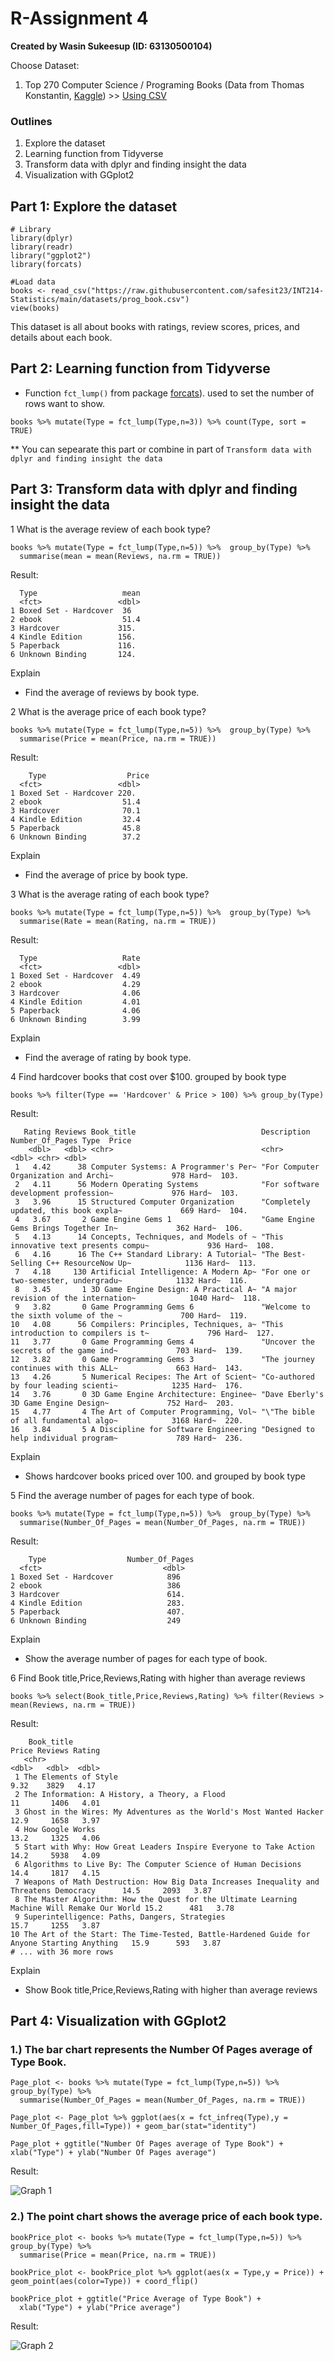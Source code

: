 # R-Assignment 4

**Created by Wasin Sukeesup (ID: 63130500104)**

Choose Dataset:
1. Top 270 Computer Science / Programing Books (Data from Thomas Konstantin, [Kaggle](https://www.kaggle.com/thomaskonstantin/top-270-rated-computer-science-programing-books)) >> [Using CSV](https://raw.githubusercontent.com/safesit23/INT214-Statistics/main/datasets/prog_book.csv)

### Outlines
1. Explore the dataset
2. Learning function from Tidyverse
3. Transform data with dplyr and finding insight the data
4. Visualization with GGplot2

## Part 1: Explore the dataset

```
# Library
library(dplyr)
library(readr)
library("ggplot2")
library(forcats)

#Load data
books <- read_csv("https://raw.githubusercontent.com/safesit23/INT214-Statistics/main/datasets/prog_book.csv")
view(books)
```


This dataset is all about books with ratings, review scores, prices, and details about each book.



## Part 2: Learning function from Tidyverse

- Function `fct_lump()` from package [forcats](https://forcats.tidyverse.org/articles/forcats.html)). used to set the number of rows want to show.

```
books %>% mutate(Type = fct_lump(Type,n=3)) %>% count(Type, sort = TRUE)
```
** You can sepearate this part or combine in part of `Transform data with dplyr and finding insight the data`

## Part 3: Transform data with dplyr and finding insight the data

1 What is the average review of each book type?
```
books %>% mutate(Type = fct_lump(Type,n=5)) %>%  group_by(Type) %>%
  summarise(mean = mean(Reviews, na.rm = TRUE))
```

Result:

```
  Type                   mean
  <fct>                 <dbl>
1 Boxed Set - Hardcover  36  
2 ebook                  51.4
3 Hardcover             315. 
4 Kindle Edition        156. 
5 Paperback             116. 
6 Unknown Binding       124. 
```
Explain
- Find the average of reviews by book type.

2 What is the average price of each book type?

```
books %>% mutate(Type = fct_lump(Type,n=5)) %>%  group_by(Type) %>%
  summarise(Price = mean(Price, na.rm = TRUE))
```

Result:

```
    Type                  Price
  <fct>                 <dbl>
1 Boxed Set - Hardcover 220. 
2 ebook                  51.4
3 Hardcover              70.1
4 Kindle Edition         32.4
5 Paperback              45.8
6 Unknown Binding        37.2
```
Explain
- Find the average of price by book type.

3 What is the average rating of each book type?

```
books %>% mutate(Type = fct_lump(Type,n=5)) %>%  group_by(Type) %>%
  summarise(Rate = mean(Rating, na.rm = TRUE))
```

Result:

```
  Type                   Rate
  <fct>                 <dbl>
1 Boxed Set - Hardcover  4.49
2 ebook                  4.29
3 Hardcover              4.06
4 Kindle Edition         4.01
5 Paperback              4.06
6 Unknown Binding        3.99

```
Explain
- Find the average of rating by book type.

4 Find hardcover books that cost over $100. grouped by book type

```
books %>% filter(Type == 'Hardcover' & Price > 100) %>% group_by(Type)
```

Result:

```
   Rating Reviews Book_title                            Description                           Number_Of_Pages Type  Price
    <dbl>   <dbl> <chr>                                 <chr>                                           <dbl> <chr> <dbl>
 1   4.42      38 Computer Systems: A Programmer's Per~ "For Computer Organization and Archi~             978 Hard~  103.
 2   4.11      56 Modern Operating Systems              "For software development profession~             976 Hard~  103.
 3   3.96      15 Structured Computer Organization      "Completely updated, this book expla~             669 Hard~  104.
 4   3.67       2 Game Engine Gems 1                    "Game Engine Gems Brings Together In~             362 Hard~  106.
 5   4.13      14 Concepts, Techniques, and Models of ~ "This innovative text presents compu~             936 Hard~  108.
 6   4.16      16 The C++ Standard Library: A Tutorial~ "The Best-Selling C++ ResourceNow Up~            1136 Hard~  113.
 7   4.18     130 Artificial Intelligence: A Modern Ap~ "For one or two-semester, undergradu~            1132 Hard~  116.
 8   3.45       1 3D Game Engine Design: A Practical A~ "A major revision of the internation~            1040 Hard~  118.
 9   3.82       0 Game Programming Gems 6               "Welcome to the sixth volume of the ~             700 Hard~  119.
10   4.08      56 Compilers: Principles, Techniques, a~ "This introduction to compilers is t~             796 Hard~  127.
11   3.77       0 Game Programming Gems 4               "Uncover the secrets of the game ind~             703 Hard~  139.
12   3.82       0 Game Programming Gems 3               "The journey continues with this ALL~             663 Hard~  143.
13   4.26       5 Numerical Recipes: The Art of Scient~ "Co-authored by four leading scienti~            1235 Hard~  176.
14   3.76       0 3D Game Engine Architecture: Enginee~ "Dave Eberly's 3D Game Engine Design~             752 Hard~  203.
15   4.77       4 The Art of Computer Programming, Vol~ "\"The bible of all fundamental algo~            3168 Hard~  220.
16   3.84       5 A Discipline for Software Engineering "Designed to help individual program~             789 Hard~  236.
```
Explain
- Shows hardcover books priced over 100. and grouped by book type

5 Find the average number of pages for each type of book.
```
books %>% mutate(Type = fct_lump(Type,n=5)) %>%  group_by(Type) %>%
  summarise(Number_Of_Pages = mean(Number_Of_Pages, na.rm = TRUE))
```

Result:

```
    Type                  Number_Of_Pages
  <fct>                           <dbl>
1 Boxed Set - Hardcover            896 
2 ebook                            386 
3 Hardcover                        614.
4 Kindle Edition                   283.
5 Paperback                        407.
6 Unknown Binding                  249 
```
Explain
- Show the average number of pages for each type of book.

6 Find Book title,Price,Reviews,Rating with higher than average reviews

```
books %>% select(Book_title,Price,Reviews,Rating) %>% filter(Reviews > mean(Reviews, na.rm = TRUE))
```

Result:

```
    Book_title                                                                                  Price Reviews Rating
   <chr>                                                                                       <dbl>   <dbl>  <dbl>
 1 The Elements of Style                                                                        9.32    3829   4.17
 2 The Information: A History, a Theory, a Flood                                               11       1406   4.01
 3 Ghost in the Wires: My Adventures as the World's Most Wanted Hacker                         12.9     1658   3.97
 4 How Google Works                                                                            13.2     1325   4.06
 5 Start with Why: How Great Leaders Inspire Everyone to Take Action                           14.2     5938   4.09
 6 Algorithms to Live By: The Computer Science of Human Decisions                              14.4     1817   4.15
 7 Weapons of Math Destruction: How Big Data Increases Inequality and Threatens Democracy      14.5     2093   3.87
 8 The Master Algorithm: How the Quest for the Ultimate Learning Machine Will Remake Our World 15.2      481   3.78
 9 Superintelligence: Paths, Dangers, Strategies                                               15.7     1255   3.87
10 The Art of the Start: The Time-Tested, Battle-Hardened Guide for Anyone Starting Anything   15.9      593   3.87
# ... with 36 more rows
```
Explain
- Show Book title,Price,Reviews,Rating with higher than average reviews

## Part 4: Visualization with GGplot2
### 1.) The bar chart represents the Number Of Pages average of Type Book.
```
Page_plot <- books %>% mutate(Type = fct_lump(Type,n=5)) %>%  group_by(Type) %>%
  summarise(Number_Of_Pages = mean(Number_Of_Pages, na.rm = TRUE))

Page_plot <- Page_plot %>% ggplot(aes(x = fct_infreq(Type),y = Number_Of_Pages,fill=Type)) + geom_bar(stat="identity") 

Page_plot + ggtitle("Number Of Pages average of Type Book") + xlab("Type") + ylab("Number Of Pages average")
```
Result:

![Graph 1](plot1.png)


### 2.) The point chart shows the average price of each book type.
```
bookPrice_plot <- books %>% mutate(Type = fct_lump(Type,n=5)) %>%  group_by(Type) %>%
  summarise(Price = mean(Price, na.rm = TRUE))

bookPrice_plot <- bookPrice_plot %>% ggplot(aes(x = Type,y = Price)) + geom_point(aes(color=Type)) + coord_flip() 

bookPrice_plot + ggtitle("Price Average of Type Book") +
  xlab("Type") + ylab("Price average")
```
Result:

![Graph 2](plot2.png)
